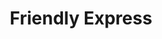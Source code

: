 ---
title: "Friendly Express"
url: /brunswick/friendly-express-blythe-island-highway/
shop: convenience
---